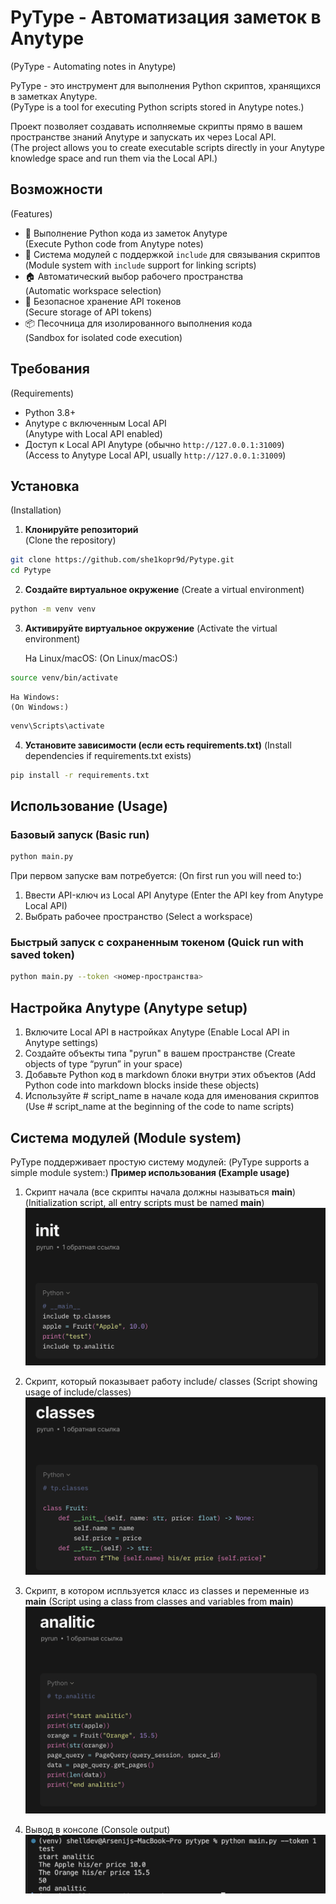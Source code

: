 # PyType - Автоматизация заметок в Anytype  
(PyType - Automating notes in Anytype)  
  
PyType - это инструмент для выполнения Python скриптов, хранящихся в заметках Anytype.  
(PyType is a tool for executing Python scripts stored in Anytype notes.)  

Проект позволяет создавать исполняемые скрипты прямо в вашем пространстве знаний Anytype и запускать их через Local API.  
(The project allows you to create executable scripts directly in your Anytype knowledge space and run them via the Local API.)  
  
## Возможности  
(Features)  
  
- 🐍 Выполнение Python кода из заметок Anytype  
  (Execute Python code from Anytype notes)  
- 🔗 Система модулей с поддержкой `include` для связывания скриптов  
  (Module system with `include` support for linking scripts)  
- 🏠 Автоматический выбор рабочего пространства  
  (Automatic workspace selection)  
- 🔐 Безопасное хранение API токенов  
  (Secure storage of API tokens)  
- 📦 Песочница для изолированного выполнения кода  
  (Sandbox for isolated code execution)  
  
## Требования  
(Requirements)  
  
- Python 3.8+  
- Anytype с включенным Local API  
  (Anytype with Local API enabled)  
- Доступ к Local API Anytype (обычно `http://127.0.0.1:31009`)  
  (Access to Anytype Local API, usually `http://127.0.0.1:31009`)  
  
## Установка  
(Installation)  
  
1. **Клонируйте репозиторий**  
   (Clone the repository)  
```bash  
git clone https://github.com/she1kopr9d/Pytype.git  
cd Pytype
```

2. **Создайте виртуальное окружение**
    (Create a virtual environment)
```bash
python -m venv venv
```

3. **Активируйте виртуальное окружение**
    (Activate the virtual environment)
    
    На Linux/macOS:
    (On Linux/macOS:)

```bash
source venv/bin/activate
```

    На Windows:
    (On Windows:)

```bash
venv\Scripts\activate
```

4. **Установите зависимости (если есть requirements.txt)**
    (Install dependencies if requirements.txt exists)
```bash
pip install -r requirements.txt
```

## Использование (Usage)

### Базовый запуск (Basic run)
```bash
python main.py
```

При первом запуске вам потребуется:
(On first run you will need to:)

1. Ввести API-ключ из Local API Anytype
    (Enter the API key from Anytype Local API)
2. Выбрать рабочее пространство
    (Select a workspace)


### Быстрый запуск с сохраненным токеном (Quick run with saved token)

```bash
python main.py --token <номер-пространства>
```

## Настройка Anytype (Anytype setup)
1. Включите Local API в настройках Anytype
    (Enable Local API in Anytype settings)
2. Создайте объекты типа "pyrun" в вашем пространстве
    (Create objects of type “pyrun” in your space)
3. Добавьте Python код в markdown блоки внутри этих объектов
    (Add Python code into markdown blocks inside these objects)
4. Используйте # script_name в начале кода для именования скриптов
    (Use # script_name at the beginning of the code to name scripts)


## Система модулей (Module system)
PyType поддерживает простую систему модулей:
(PyType supports a simple module system:)
**Пример использования (Example usage)**

1. Скрипт начала (все скрипты начала должны называться __main__)
(Initialization script, all entry scripts must be named __main__)
![](docs/img/init_script.png)

2. Скрипт, который показывает работу include/ classes
(Script showing usage of include/classes)
![](docs/img/classes_script.png)

3. Скрипт, в котором испльзуется класс из classes и переменные из __main__
(Script using a class from classes and variables from __main__)
![](docs/img/analitic_script.png)

4. Вывод в консоле
(Console output)
![](docs/img/console.png)
